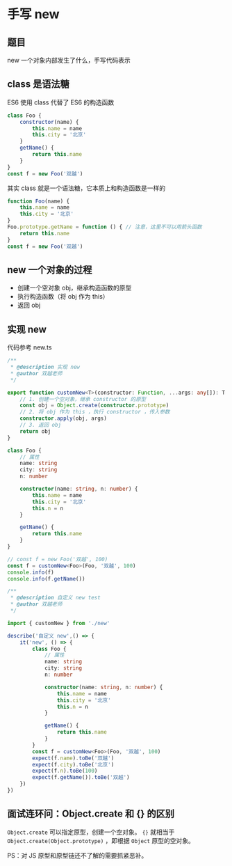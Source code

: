 # 手写 new

## 题目

new 一个对象内部发生了什么，手写代码表示

## class 是语法糖

ES6 使用 class 代替了 ES6 的构造函数

```js
class Foo {
    constructor(name) {
        this.name = name
        this.city = '北京'
    }
    getName() {
        return this.name
    }
}
const f = new Foo('双越')
```

其实 class 就是一个语法糖，它本质上和构造函数是一样的

```js
function Foo(name) {
    this.name = name
    this.city = '北京'
}
Foo.prototype.getName = function () { // 注意，这里不可以用箭头函数
    return this.name
}
const f = new Foo('双越')
```

## new 一个对象的过程

- 创建一个空对象 obj，继承构造函数的原型
- 执行构造函数（将 obj 作为 this）
- 返回 obj

## 实现 new

代码参考 new.ts

```ts
/**
 * @description 实现 new
 * @author 双越老师
 */

export function customNew<T>(constructor: Function, ...args: any[]): T {
    // 1. 创建一个空对象，继承 constructor 的原型
    const obj = Object.create(constructor.prototype)
    // 2. 将 obj 作为 this ，执行 constructor ，传入参数
    constructor.apply(obj, args)
    // 3. 返回 obj
    return obj
}

class Foo {
    // 属性
    name: string
    city: string
    n: number

    constructor(name: string, n: number) {
        this.name = name
        this.city = '北京'
        this.n = n
    }

    getName() {
        return this.name
    }
}

// const f = new Foo('双越', 100)
const f = customNew<Foo>(Foo, '双越', 100)
console.info(f)
console.info(f.getName())
```

```ts
/**
 * @description 自定义 new test
 * @author 双越老师
 */

import { customNew } from './new'

describe('自定义 new',() => {
    it('new', () => {
        class Foo {
            // 属性
            name: string
            city: string
            n: number

            constructor(name: string, n: number) {
                this.name = name
                this.city = '北京'
                this.n = n
            }

            getName() {
                return this.name
            }
        }
        const f = customNew<Foo>(Foo, '双越', 100)
        expect(f.name).toBe('双越')
        expect(f.city).toBe('北京')
        expect(f.n).toBe(100)
        expect(f.getName()).toBe('双越')
    })
})
```

## 面试连环问：Object.create 和 {} 的区别

`Object.create` 可以指定原型，创建一个空对象。
`{}` 就相当于 `Object.create(Object.prototype)` ，即根据 `Object` 原型的空对象。

PS：对 JS 原型和原型链还不了解的需要抓紧恶补。

